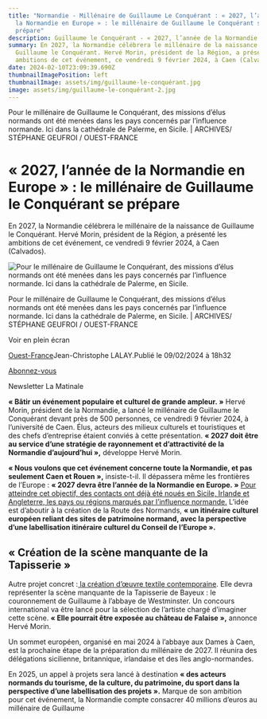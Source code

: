 ```yaml
---
title: "Normandie - Millénaire de Guillaume Le Conquérant : « 2027, l’année de
  la Normandie en Europe » : le millénaire de Guillaume le Conquérant se
  prépare"
description: Guillaume le Conquérant - « 2027, l’année de la Normandie en Europe »
summary: En 2027, la Normandie célébrera le millénaire de la naissance de
  Guillaume le Conquérant. Hervé Morin, président de la Région, a présenté les
  ambitions de cet événement, ce vendredi 9 février 2024, à Caen (Calvados).
date: 2024-02-10T23:09:39.690Z
thumbnailImagePosition: left
thumbnailImage: assets/img/guillaume-le-conquérant.jpg
image: assets/img/guillaume-le-conquérant-2.jpg
---
```



Pour le millénaire de Guillaume le Conquérant, des missions d’élus normands ont été menées dans les pays concernés par l’influence normande. Ici dans la cathédrale de Palerme, en Sicile. | ARCHIVES/ STÉPHANE GEUFROI / OUEST-FRANCE

<!--StartFragment-->

# « 2027, l’année de la Normandie en Europe » : le millénaire de Guillaume le Conquérant se prépare

En 2027, la Normandie célébrera le millénaire de la naissance de Guillaume le Conquérant. Hervé Morin, président de la Région, a présenté les ambitions de cet événement, ce vendredi 9 février 2024, à Caen (Calvados).

![Pour le millénaire de Guillaume le Conquérant, des missions d’élus normands ont été menées dans les pays concernés par l’influence normande. Ici dans la cathédrale de Palerme, en Sicile.](https://media.ouest-france.fr/v1/pictures/MjAyNDAyYTdhZTJkOWE5OWZhN2IxYjhhNGYyYmRiY2ZhMmZlMTI?width=1260&height=708&focuspoint=49%2C58&cropresize=1&client_id=bpeditorial&sign=15ef0b297d51d56c4cfad3205088aeddca466b749df19a6490b86118b9d13358)

Pour le millénaire de Guillaume le Conquérant, des missions d’élus normands ont été menées dans les pays concernés par l’influence normande. Ici dans la cathédrale de Palerme, en Sicile. | ARCHIVES/ STÉPHANE GEUFROI / OUEST-FRANCE

Voir en plein écran

[Ouest-France](https://www.ouest-france.fr/)Jean-Christophe LALAY.Publié le 09/02/2024 à 18h32

[Abonnez-vous](https://abonnement.ouest-france.fr/?rt=https://www.ouest-france.fr/normandie/2027-lannee-de-la-normandie-en-europe-le-millenaire-de-guillaume-le-conquerant-se-prepare-bca78736-c75d-11ee-bd89-65961cacb703&int_medium=lien&int_campaign=abonnement&int_content=page-article_boutonjaunehaut&marquesource=OF&marquepref=&ida=bca78736-c75d-11ee-bd89-65961cacb703)

Newsletter La Matinale

**« Bâtir un événement populaire et culturel de grande ampleur. »** Hervé Morin, président de la Normandie, a lancé le millénaire de Guillaume le Conquérant devant près de 500 personnes, ce vendredi 9 février 2024, à l’université de Caen. Élus, acteurs des milieux culturels et touristiques et des chefs d’entreprise étaient conviés à cette présentation. **« 2027 doit être au service d’une stratégie de rayonnement et d’attractivité de la Normandie d’aujourd’hui »,** développe Hervé Morin.



**« Nous voulons que cet événement concerne toute la Normandie, et pas seulement Caen et Rouen »,** insiste-t-il. Il dépassera même les frontières de l’Europe : **« 2027 devra être l’année de la Normandie en Europe. »** [Pour atteindre cet objectif, des contacts ont déjà été noués en Sicile, Irlande et Angleterre, les pays ou régions marqués par l’influence normande.](https://www.ouest-france.fr/normandie/en-images-la-normandie-renoue-avec-son-histoire-en-sicile-03d6e3c4-80ad-11ee-a407-397218b61e71) L’idée est d’aboutir à la création de la Route des Normands, **« un itinéraire culturel européen reliant des sites de patrimoine normand, avec la perspective d’une labellisation itinéraire culturel du Conseil de l’Europe ».**

## « Création de la scène manquante de la Tapisserie »

Autre projet concret :[ la création d’œuvre textile contemporaine](https://www.ouest-france.fr/culture/histoire/millenaire-2027-la-region-normandie-veut-recreer-la-piece-manquante-de-la-tapisserie-de-bayeux-9ada9d38-944e-11ee-a573-1d8641f728fa). Elle devra représenter la scène manquante de la Tapisserie de Bayeux : le couronnement de Guillaume à l’abbaye de Westminster. Un concours international va être lancé pour la sélection de l’artiste chargé d’imaginer cette scène. **« Elle pourrait être exposée au château de Falaise »,** annonce Hervé Morin.

Un sommet européen, organisé en mai 2024 à l’abbaye aux Dames à Caen, est la prochaine étape de la préparation du millénaire de 2027. Il réunira des délégations sicilienne, britannique, irlandaise et des îles anglo-normandes.

En 2025, un appel à projets sera lancé à destination **« des acteurs normands du tourisme, de la culture, du patrimoine, du sport dans la perspective d’une labellisation des projets ».** Marque de son ambition pour cet événement, la Normandie compte consacrer 40 millions d’euros au millénaire de Guillaume

<!--EndFragment-->